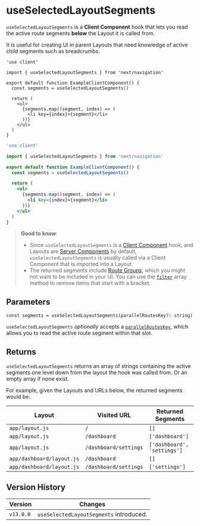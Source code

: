 # useSelectedLayoutSegments

`useSelectedLayoutSegments` is a **Client Component** hook that lets you read the active route segments **below** the Layout it is called from.

It is useful for creating UI in parent Layouts that need knowledge of active child segments such as breadcrumbs.

```tsx filename="app/example-client-component.tsx" switcher
'use client'

import { useSelectedLayoutSegments } from 'next/navigation'

export default function ExampleClientComponent() {
  const segments = useSelectedLayoutSegments()

  return (
    <ul>
      {segments.map((segment, index) => (
        <li key={index}>{segment}</li>
      ))}
    </ul>
  )
}
```

```jsx filename="app/example-client-component.js" switcher
'use client'

import { useSelectedLayoutSegments } from 'next/navigation'

export default function ExampleClientComponent() {
  const segments = useSelectedLayoutSegments()

  return (
    <ul>
      {segments.map((segment, index) => (
        <li key={index}>{segment}</li>
      ))}
    </ul>
  )
}
```

> **Good to know**:
>
> * Since `useSelectedLayoutSegments` is a [Client Component](/docs/app/getting-started/server-and-client-components.md) hook, and Layouts are [Server Components](/docs/app/getting-started/server-and-client-components.md) by default, `useSelectedLayoutSegments` is usually called via a Client Component that is imported into a Layout.
> * The returned segments include [Route Groups](/docs/app/api-reference/file-conventions/route-groups.md), which you might not want to be included in your UI. You can use the [`filter`](https://developer.mozilla.org/en-US/docs/Web/JavaScript/Reference/Global_Objects/Array/filter) array method to remove items that start with a bracket.

## Parameters

```tsx
const segments = useSelectedLayoutSegments(parallelRoutesKey?: string)
```

`useSelectedLayoutSegments` *optionally* accepts a [`parallelRoutesKey`](/docs/app/api-reference/file-conventions/parallel-routes.md#with-useselectedlayoutsegments), which allows you to read the active route segment within that slot.

## Returns

`useSelectedLayoutSegments` returns an array of strings containing the active segments one level down from the layout the hook was called from. Or an empty array if none exist.

For example, given the Layouts and URLs below, the returned segments would be:

| Layout                    | Visited URL           | Returned Segments           |
| ------------------------- | --------------------- | --------------------------- |
| `app/layout.js`           | `/`                   | `[]`                        |
| `app/layout.js`           | `/dashboard`          | `['dashboard']`             |
| `app/layout.js`           | `/dashboard/settings` | `['dashboard', 'settings']` |
| `app/dashboard/layout.js` | `/dashboard`          | `[]`                        |
| `app/dashboard/layout.js` | `/dashboard/settings` | `['settings']`              |

## Version History

| Version   | Changes                                 |
| --------- | --------------------------------------- |
| `v13.0.0` | `useSelectedLayoutSegments` introduced. |
